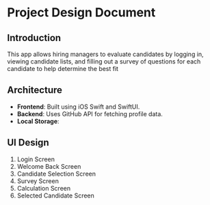 
# Project Design Document

## Introduction
This app allows hiring managers to evaluate candidates by logging in, viewing candidate lists, and filling out a survey of questions for each candidate to help determine the best fit

## Architecture
- **Frontend**: Built using iOS Swift and SwiftUI.
- **Backend**: Uses GitHub API for fetching profile data.
- **Local Storage**: 

## UI Design
1. Login Screen
2. Welcome Back Screen
3. Candidate Selection Screen
4. Survey Screen
5. Calculation Screen
6. Selected Candidate Screen
